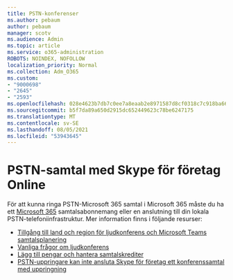 ```yaml
---
title: PSTN-konferenser
ms.author: pebaum
author: pebaum
manager: scotv
ms.audience: Admin
ms.topic: article
ms.service: o365-administration
ROBOTS: NOINDEX, NOFOLLOW
localization_priority: Normal
ms.collection: Adm_O365
ms.custom:
- "9000698"
- "2645"
- "2593"
ms.openlocfilehash: 028e4623b7db7c0ee7a8eaab2e8971587d8cf0318c7c918ba6621f0d57b116be
ms.sourcegitcommit: b5f7da89a650d2915dc652449623c78be6247175
ms.translationtype: MT
ms.contentlocale: sv-SE
ms.lasthandoff: 08/05/2021
ms.locfileid: "53943645"
---
```

# <a name="pstn-calling-with-skype-for-business-online"></a>PSTN-samtal med Skype för företag Online

För att kunna ringa PSTN-Microsoft 365 samtal i Microsoft 365 måste du ha ett [Microsoft 365](https://docs.microsoft.com/microsoftteams/what-is-phone-system-in-office-365#more-about-calling-plans) samtalsabonnemang eller en anslutning till din lokala PSTN-telefoniinfrastruktur. Mer information finns i följande resurser: 

- [Tillgång till land och region för ljudkonferens och Microsoft Teams samtalsplanering](https://docs.microsoft.com/microsoftteams/country-and-region-availability-for-audio-conferencing-and-calling-plans/country-and-region-availability-for-audio-conferencing-and-calling-plans) 
- [Vanliga frågor om ljudkonferens](https://docs.microsoft.com/microsoftteams/audio-conferencing-common-questions)
- [Lägg till pengar och hantera samtalskrediter](https://docs.microsoft.com/microsoftteams/add-funds-and-manage-communications-credits)
- [PSTN-uppringare kan inte ansluta Skype för företag ett konferenssamtal med uppringning](https://docs.microsoft.com/SkypeForBusiness/troubleshoot/online-conferencing/pstn-callers-cant-join-dial-in-call)